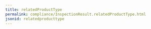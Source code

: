 ```yaml
---
title: relatedProductType
permalink: compliance/InspectionResult.relatedProductType.html
jsonid: relatedproducttype
---
```

